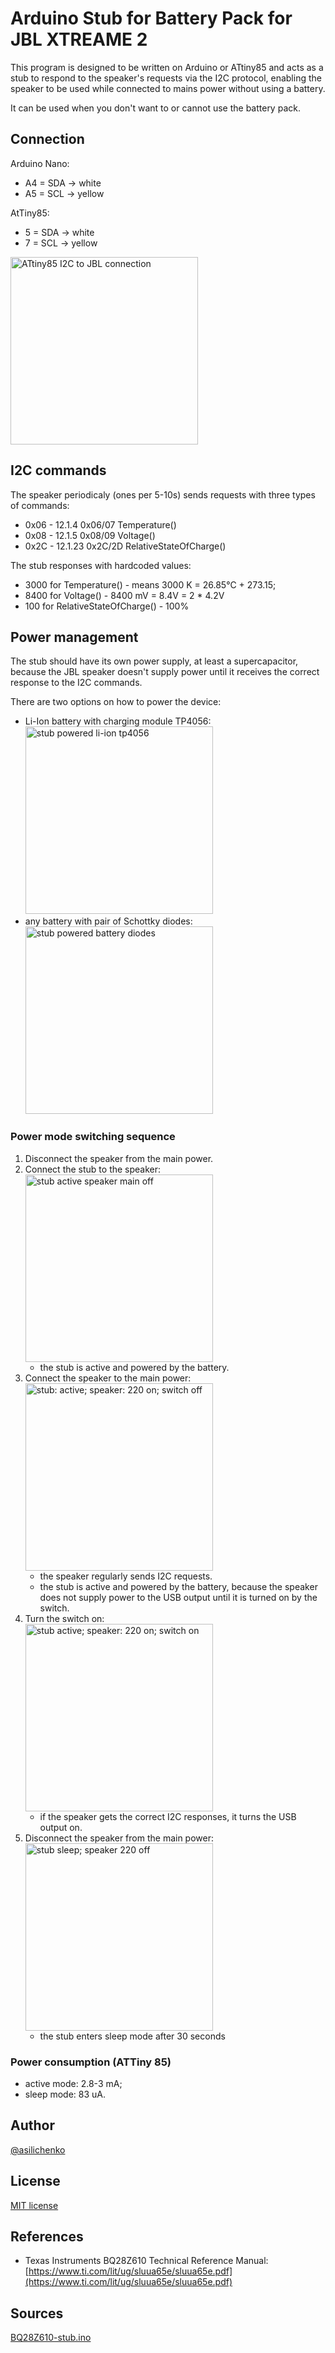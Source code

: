 # Arduino Stub for Battery Pack for JBL XTREAME 2

This program is designed to be written on Arduino or ATtiny85 and acts as a stub to respond to the speaker's requests via the I2C protocol, 
enabling the speaker to be used while connected to mains power without using a battery.

It can be used when you don't want to or cannot use the battery pack.

## Connection

Arduino Nano:
 - A4 = SDA -> white
 - A5 = SCL -> yellow

AtTiny85:
 - 5 = SDA -> white
 - 7 = SCL -> yellow

<img width="300" src="https://github.com/asilichenko/jbl-xtreme2-bms/assets/1503214/17485bfd-00c6-4003-aacd-ad211521469b" alt="ATtiny85 I2C to JBL connection"/>

## I2C commands

The speaker periodicaly (ones per 5-10s) sends requests with three types of commands:
- 0x06 - 12.1.4 0x06/07 Temperature()
- 0x08 - 12.1.5 0x08/09 Voltage()
- 0x2C - 12.1.23 0x2C/2D RelativeStateOfCharge()

The stub responses with hardcoded values:
- 3000 for Temperature() - means 3000 K = 26.85°C + 273.15;
- 8400 for Voltage() - 8400 mV = 8.4V = 2 * 4.2V
- 100 for RelativeStateOfCharge() - 100%

## Power management

The stub should have its own power supply, at least a supercapacitor, 
because the JBL speaker doesn't supply power until it receives the correct response
to the I2C commands.

There are two options on how to power the device:
- Li-Ion battery with charging module TP4056:<br/>
  <img width="300" src="https://github.com/asilichenko/jbl-xtreme2-bms/assets/1503214/c3f2e7dc-0df5-44a5-b755-18028993fc8a" alt="stub powered li-ion tp4056"/>
- any battery with pair of Schottky diodes:<br/>
  <img width="300" src="https://github.com/asilichenko/jbl-xtreme2-bms/assets/1503214/4c5c8869-c26a-465f-b9a0-3b86eeaaa676" alt="stub powered battery diodes"/>

### Power mode switching sequence
1. Disconnect the speaker from the main power.
2. Connect the stub to the speaker:<br/>
   <img width="300" src="https://github.com/asilichenko/jbl-xtreme2-bms/assets/1503214/4bd4d231-fb38-4d1a-96ea-3b26dbfbfff7" alt="stub active speaker main off"/><br/>
   - the stub is active and powered by the battery.
3. Connect the speaker to the main power:<br/>
    <img width="300" src="https://github.com/asilichenko/jbl-xtreme2-bms/assets/1503214/e3c8e3ed-6ac7-40a9-b590-e2b137c616cc" alt="stub: active; speaker: 220 on; switch off"/><br/>
    - the speaker regularly sends I2C requests.
    - the stub is active and powered by the battery, because the speaker does not supply power to the USB output until it is turned on by the switch.
4. Turn the switch on:<br/>
    <img width="300" src="https://github.com/asilichenko/jbl-xtreme2-bms/assets/1503214/b6f94855-e716-4814-a495-46fb4a10bfa8" alt="stub active; speaker: 220 on; switch on"/><br/>
    - if the speaker gets the correct I2C responses, it turns the USB output on.
5. Disconnect the speaker from the main power:<br/>
    <img width="300" src="https://github.com/asilichenko/jbl-xtreme2-bms/assets/1503214/015e577f-acd6-4cea-bcc9-4e50c691bb82" alt="stub sleep; speaker 220 off"/><br/>
    - the stub enters sleep mode after 30 seconds

### Power consumption (ATTiny 85)
- active mode: 2.8-3 mA;
- sleep mode: 83 uA.

## Author
[@asilichenko](https://github.com/asilichenko)

## License
[MIT license](/LICENSE)

## References
- Texas Instruments BQ28Z610 Technical Reference Manual: [https://www.ti.com/lit/ug/sluua65e/sluua65e.pdf](https://www.ti.com/lit/ug/sluua65e/sluua65e.pdf)

## Sources
[BQ28Z610-stub.ino](BQ28Z610-stub.ino)
